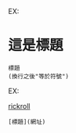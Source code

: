 EX:

這是標題
=

```
標題
(換行之後"等於符號")
```

EX:

[rickroll](https://www.youtube.com/watch?v=dQw4w9WgXcQ)

```
[標題](網址)
```






